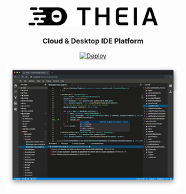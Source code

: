 <br/>
<div id="theia-logo" align="center">
    <br />
    <img src="https://raw.githubusercontent.com/eclipse-theia/theia/master/logo/theia-logo.svg?sanitize=true" alt="Theia Logo" width="300"/>
     <h3>Cloud & Desktop IDE Platform</h3>
</div>

<div id="deploy" align="center">

[![Deploy](https://www.herokucdn.com/deploy/button.svg)](https://heroku.com/deploy)

</div>

<div style='margin:0 auto;width:80%;'>

![Theia](https://raw.githubusercontent.com/eclipse-theia/theia/master/doc/images/theia-screenshot.png)

</div>
